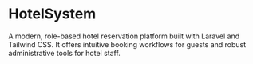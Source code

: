 # HotelSystem
A modern, role-based hotel reservation platform built with Laravel and Tailwind CSS. It offers intuitive booking workflows for guests and robust administrative tools for hotel staff.
